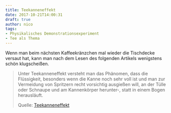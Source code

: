 ```yaml
---
title: Teekanneneffekt
date: 2017-10-21T14:00:31
draft: true
author: nico
tags: 
- Physikalisches Demonstrationsexperiment
- Tee als Thema
---
```


Wenn man beim nächsten Kaffeekränzchen mal wieder die Tischdecke versaut hat, kann man nach dem Lesen des folgenden Artikels wenigstens schön klugscheißen.

> Unter Teekanneneffekt versteht man das Phänomen, dass die Flüssigkeit,
> besonders wenn die Kanne noch sehr voll ist und man zur Vermeidung von
> Spritzern recht vorsichtig ausgießen will, an der Tülle oder Schnaupe und am
> Kannenkörper herunter-, statt in einem Bogen herausläuft.
>
> Quelle: [Teekanneneffekt](https://de.wikipedia.org/wiki/Teekanneneffekt)
